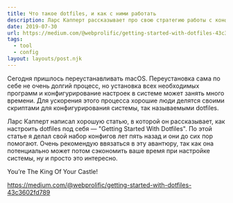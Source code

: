 ```yaml
---
title: Что такое dotfiles, и как с ними работать
description: Ларс Капперт рассказывает про свою стратегию работы с конфигами
date: 2019-07-30
url: https://medium.com/@webprolific/getting-started-with-dotfiles-43c3602fd789
tags:
  - tool
  - config
layout: layouts/post.njk
---
```

Сегодня пришлось переустанавливать macOS. Переустановка сама по себе не очень долгий процесс, но установка всех необходимых программ и конфигурирование настроек в системе может занять много времени. Для ускорения этого процесса хорошие люди делятся своими скриптами для конфигурирования системы, так называемыми dotfiles.

Ларс Капперт написал хорошую статью, в которой он рассказывает, как настроить dotfiles под себя — "Getting Started With Dotfiles". По этой статье я делал свой набор конфигов лет пять назад и они до сих пор помогают. Очень рекомендую ввязаться в эту авантюру, так как она потенциально может потом сэкономить ваше время при настройке системы, ну и просто это интересно.

You’re The King Of Your Castle!

https://medium.com/@webprolific/getting-started-with-dotfiles-43c3602fd789
